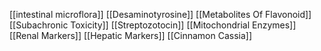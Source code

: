 [[intestinal microflora]]
[[Desaminotyrosine]]
[[Metabolites Of Flavonoid]]
[[Subachronic Toxicity]]
[[Streptozotocin]]
[[Mitochondrial Enzymes]]
[[Renal Markers]]
[[Hepatic Markers]]
[[Cinnamon Cassia]]
